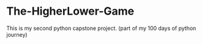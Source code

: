 # The-HigherLower-Game

This is my second python capstone project.
(part of my 100 days of python journey)
